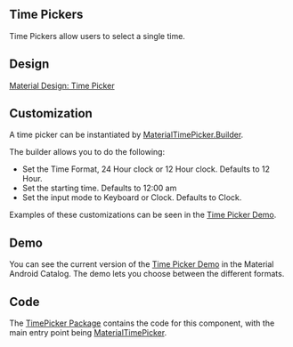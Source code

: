 <!--docs:
title: "Time Picker"
layout: detail
section: components
excerpt: "Time Pickers are modals that allow the user to choose a time."
iconId: picker
path: /catalog/picker/
-->

## Time Pickers

Time Pickers allow users to select a single time.

## Design

[Material Design: Time Picker](https://material.io/components/time-pickers)

## Customization

A time picker can be instantiated by
[MaterialTimePicker.Builder](https://github.com/material-components/material-components-android/tree/master/lib/java/com/google/android/material/timepicker/MaterialTimePicker.java).

The builder allows you to do the following:

-   Set the Time Format, 24 Hour clock or 12 Hour clock. Defaults to 12 Hour.
-   Set the starting time. Defaults to 12:00 am
-   Set the input mode to Keyboard or Clock. Defaults to Clock.

Examples of these customizations can be seen in the
[Time Picker Demo](https://github.com/material-components/material-components-android/tree/master/catalog/java/io/material/catalog/timepicker/TimePickerMainDemoFragment.java).

## Demo

You can see the current version of the
[Time Picker Demo](https://github.com/material-components/material-components-android/tree/master/catalog/java/io/material/catalog/timepicker/TimePickerMainDemoFragment.java)
in the Material Android Catalog. The demo lets you choose between the
different formats.

## Code

The
[TimePicker Package](https://github.com/material-components/material-components-android/tree/master/lib/java/com/google/android/material/timepicker)
contains the code for this component, with the main entry point being
[MaterialTimePicker](https://github.com/material-components/material-components-android/tree/master/lib/java/com/google/android/material/timepicker/MaterialTimePicker.java).

